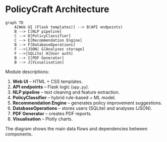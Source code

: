 # PolicyCraft Architecture

```mermaid
graph TD
    A[Web UI (Flask templates)] --> B(API endpoints)
    B --> C[NLP pipeline]
    C --> D[PolicyClassifier]
    C --> E[Recommendation Engine]
    B --> F[DatabaseOperations]
    F -->|JSON| G[Analyses storage]
    F -->|SQLite| H[User auth]
    B --> I[PDF Generator]
    B --> J[Visualisation]
```

Module descriptions:
1. **Web UI** – HTML + CSS templates.
2. **API endpoints** – Flask logic (`app.py`).
3. **NLP pipeline** – text cleaning and feature extraction.
4. **PolicyClassifier** – hybrid rule-based + ML model.
5. **Recommendation Engine** – generates policy improvement suggestions.
6. **DatabaseOperations** – stores users (SQLite) and analyses (JSON).
7. **PDF Generator** – creates PDF reports.
8. **Visualisation** – Plotly charts.

The diagram shows the main data flows and dependencies between components.
